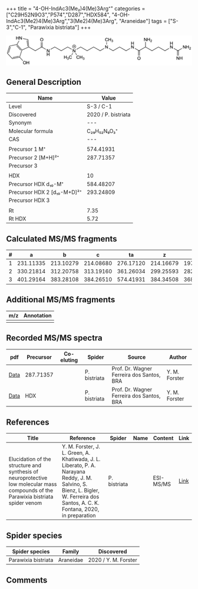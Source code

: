 +++
title = "4-OH-IndAc3(Me₂)4(Me)3Arg⁺"
categories = ["C29H52N9O3","P574","D287","HDX584",
"4-OH-IndAc3(Me2)4(Me)3Arg","3(Me2)4(Me)3Arg",
"Araneidae"]
tags = ["S-3","C-1",
"Parawixia bistriata"]
+++

![](/img/4-OH-IndAc3(Me2)4(Me)3Arg.png)

## General Description

| Name                       | Value              |
|----------------------------|--------------------|
| Level                      | S-3 / C-1          |
| Discovered                 | 2020 / P. bistriata |
| Synonym                    | ---                |
| Molecular formula          | C₂₉H₅₂N₉O₃⁺                   |
| CAS                        | ---                |
|                            |                    |
| Precursor 1  M⁺         | 574.41931                   |
| Precursor 2 [M+H]²⁺       | 287.71357                   |
| Precursor 3                |                    |
|                            |                    |
| HDX                        | 10                   |
| Precursor HDX    d₁₀-M⁺   | 584.48207                   |
| Precursor HDX 2 [d₁₀-M+D]²⁺ | 293.24809                   |
| Precursor HDX 3            |                    |
|                            |                    |
| Rt                         | 7.35                   |
| Rt HDX                     | 5.72                   |

## Calculated MS/MS fragments

| # | a         | b         | c         | ta        | z         | y         | tz        |
|---|-----------|-----------|-----------|-----------|-----------|-----------|-----------|
| 1 | 231.11335 | 213.10279 | 214.08680 | 276.17120 | 214.16679 | 197.14024 | 245.20899 |
| 2 | 330.21814 | 312.20758 | 313.19160 | 361.26034 | 299.25593 | 282.22938 | 344.31378 |
| 3 | 401.29164 | 383.28108 | 384.26510 | 574.41931 | 384.34508 | 368.32636 | 401.37163 |

## Additional MS/MS fragments

| m/z | Annotation |
|-----|------------|
|     |            |

## Recorded MS/MS spectra

| pdf                                             | Precursor | Co-eluting | Spider      | Source                       | Author        |
|-------------------------------------------------|-----------|------------|-------------|------------------------------|---------------|
| [Data](/pdf/P-bistriata/574_4-OH-IndAc3(Me2)4(Me)3Arg_Pb_2.pdf) | 287.71357 |           | P. bistriata | Prof. Dr. Wagner Ferreira dos Santos, BRA  | Y. M. Forster |
| [Data](/pdf/P-bistriata/574_4-OH-IndAc3(Me2)4(Me)3Arg_Pb_HDX.pdf) | HDX |           | P. bistriata | Prof. Dr. Wagner Ferreira dos Santos, BRA  | Y. M. Forster |


## References

| Title | Reference | Spider | Name | Content | Link |
|-------|-----------|--------|------|---------|------|
| Elucidation of the structure and synthesis of neuroprotective low molecular mass compounds of the Parawixia bistriata spider venom      | Y. M. Forster, J. L. Green, A. Khatiwada, J. L. Liberato, P. A. Narayana Reddy, J. M. Salvino, S. Bienz, L. Bigler, W. Ferreira dos Santos, A. C. K. Fontana, 2020, in preparation          | P. bistriata       |      | ESI-MS/MS        | [Link](unknown)     |

## Spider species

| Spider species     | Family     | Discovered           |
|--------------------|------------|----------------------|
| Parawixia bistriata | Araneidae | 2020 / Y. M. Forster |


## Comments